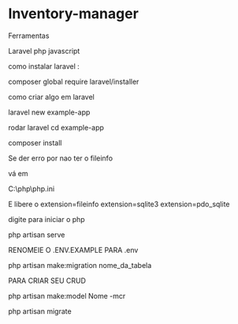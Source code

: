 # Inventory-manager

Ferramentas

Laravel
php
javascript

como instalar laravel :

composer global require laravel/installer

como criar algo em laravel

laravel new example-app

rodar laravel
cd example-app

composer install

Se der erro por nao ter o fileinfo

vá em

C:\php\php.ini

E libere o 
extension=fileinfo
extension=sqlite3
extension=pdo_sqlite

digite para iniciar o php

php artisan serve

RENOMEIE O .ENV.EXAMPLE PARA .env

php artisan make:migration nome_da_tabela

PARA CRIAR SEU  CRUD

php artisan make:model Nome -mcr

php artisan migrate
